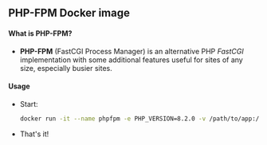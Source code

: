 ## PHP-FPM Docker image

#### What is PHP-FPM?
- **PHP-FPM** (FastCGI Process Manager) is an alternative PHP *FastCGI* implementation with some additional features useful for sites of any size, especially busier sites.

#### Usage
- Start:
    ```bash
    docker run -it --name phpfpm -e PHP_VERSION=8.2.0 -v /path/to/app:/var/www/html google85/php-fpm
    ```

- That's it!